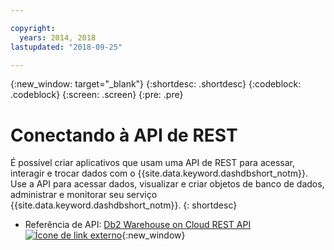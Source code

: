 ```yaml
---

copyright:
  years: 2014, 2018
lastupdated: "2018-09-25"

---
```


<!-- Attribute definitions --> 
{:new_window: target="_blank"}
{:shortdesc: .shortdesc}
{:codeblock: .codeblock}
{:screen: .screen}
{:pre: .pre}

# Conectando à API de REST

É possível criar aplicativos que usam uma API de REST para acessar, interagir e trocar dados com o {{site.data.keyword.dashdbshort_notm}}. Use a API para acessar dados, visualizar e criar objetos de banco de dados, administrar e monitorar seu serviço {{site.data.keyword.dashdbshort_notm}}.
{: shortdesc}

- Referência de API: [Db2 Warehouse on Cloud REST API ![Ícone de link externo](../../../icons/launch-glyph.svg "Ícone de link externo")](http://ibm.biz/db2whc_api){:new_window}
    


